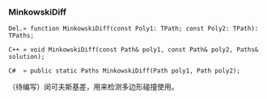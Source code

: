 ### **MinkowskiDiff**

```
Del.» function MinkowskiDiff(const Poly1: TPath; const Poly2: TPath): TPaths;

C++ » void MinkowskiDiff(const Path& poly1, const Path& poly2, Paths& solution);

C#  » public static Paths MinkowskiDiff(Path poly1, Path poly2);
```

（待编写）闵可夫斯基差，用来检测多边形碰撞使用。